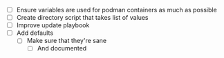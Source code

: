 - [ ] Ensure variables are used for podman containers as much as possible
- [ ] Create directory script that takes list of values
- [ ] Improve update playbook
- [ ] Add defaults
    - [ ] Make sure that they're sane
        - [ ] And documented
